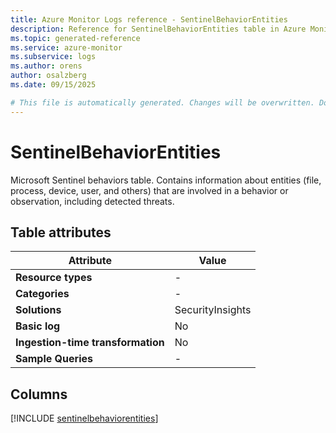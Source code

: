 ```yaml
---
title: Azure Monitor Logs reference - SentinelBehaviorEntities
description: Reference for SentinelBehaviorEntities table in Azure Monitor Logs.
ms.topic: generated-reference
ms.service: azure-monitor
ms.subservice: logs
ms.author: orens
author: osalzberg
ms.date: 09/15/2025

# This file is automatically generated. Changes will be overwritten. Do not change this file directly.
---
```


# SentinelBehaviorEntities

Microsoft Sentinel behaviors table. Contains information about entities (file, process, device, user, and others) that are involved in a behavior or observation, including detected threats.


## Table attributes

|Attribute|Value|
|---|---|
|**Resource types**|-|
|**Categories**|-|
|**Solutions**| SecurityInsights|
|**Basic log**|No|
|**Ingestion-time transformation**|No|
|**Sample Queries**|-|



## Columns
  
[!INCLUDE [sentinelbehaviorentities](~/reusable-content/ce-skilling/azure/includes/azure-monitor/reference/tables/sentinelbehaviorentities-include.md)]
